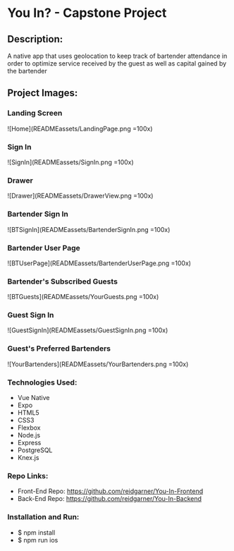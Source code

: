 # You In? - Capstone Project 

## Description: 
A native app that uses geolocation to keep track of bartender attendance in order to optimize service received by the guest as well as capital gained by the bartender

## Project Images: 

### Landing Screen

![Home](READMEassets/LandingPage.png =100x)

### Sign In

![SignIn](READMEassets/SignIn.png =100x)

### Drawer

![Drawer](READMEassets/DrawerView.png =100x)

### Bartender Sign In

![BTSignIn](READMEassets/BartenderSignIn.png =100x)

### Bartender User Page

![BTUserPage](READMEassets/BartenderUserPage.png =100x)

### Bartender's Subscribed Guests

![BTGuests](READMEassets/YourGuests.png =100x)

### Guest Sign In

![GuestSignIn](READMEassets/GuestSignIn.png =100x)

### Guest's Preferred Bartenders

![YourBartenders](READMEassets/YourBartenders.png =100x)

### Technologies Used:
- Vue Native 
- Expo 
- HTML5
- CSS3
- Flexbox 
- Node.js
- Express
- PostgreSQL
- Knex.js

### Repo Links:
- Front-End Repo: https://github.com/reidgarner/You-In-Frontend
- Back-End Repo: https://github.com/reidgarner/You-In-Backend

### Installation and Run:
- $ npm install
- $ npm run ios